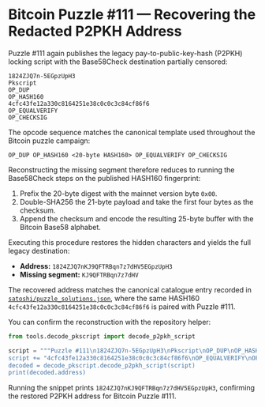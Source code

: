 # Bitcoin Puzzle #111 — Recovering the Redacted P2PKH Address

Puzzle #111 again publishes the legacy pay-to-public-key-hash (P2PKH)
locking script with the Base58Check destination partially censored:

```
1824ZJQ7n-5EGpzUpH3
Pkscript
OP_DUP
OP_HASH160
4cfc43fe12a330c8164251e38c0c0c3c84cf86f6
OP_EQUALVERIFY
OP_CHECKSIG
```

The opcode sequence matches the canonical template used throughout the
Bitcoin puzzle campaign:

```
OP_DUP OP_HASH160 <20-byte HASH160> OP_EQUALVERIFY OP_CHECKSIG
```

Reconstructing the missing segment therefore reduces to running the
Base58Check steps on the published HASH160 fingerprint:

1. Prefix the 20-byte digest with the mainnet version byte `0x00`.
2. Double-SHA256 the 21-byte payload and take the first four bytes as the
   checksum.
3. Append the checksum and encode the resulting 25-byte buffer with the
   Bitcoin Base58 alphabet.

Executing this procedure restores the hidden characters and yields the full
legacy destination:

- **Address:** `1824ZJQ7nKJ9QFTRBqn7z7dHV5EGpzUpH3`
- **Missing segment:** `KJ9QFTRBqn7z7dHV`

The recovered address matches the canonical catalogue entry recorded in
[`satoshi/puzzle_solutions.json`](../satoshi/puzzle_solutions.json), where
the same HASH160 `4cfc43fe12a330c8164251e38c0c0c3c84cf86f6` is paired with
Puzzle #111.

You can confirm the reconstruction with the repository helper:

```python
from tools.decode_pkscript import decode_p2pkh_script

script = """Puzzle #111\n1824ZJQ7n-5EGpzUpH3\nPkscript\nOP_DUP\nOP_HASH160\n"
script += "4cfc43fe12a330c8164251e38c0c0c3c84cf86f6\nOP_EQUALVERIFY\nOP_CHECKSIG"\n
decoded = decode_pkscript.decode_p2pkh_script(script)
print(decoded.address)
```

Running the snippet prints `1824ZJQ7nKJ9QFTRBqn7z7dHV5EGpzUpH3`,
confirming the restored P2PKH address for Bitcoin Puzzle #111.
